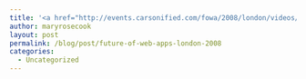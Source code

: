 ```yaml
---
title: '<a href="http://events.carsonified.com/fowa/2008/london/videos/jason-calcanis-tom-nixon/">Future Of Web Apps - London 2008</a>'
author: maryrosecook
layout: post
permalink: /blog/post/future-of-web-apps-london-2008
categories:
  - Uncategorized
---
```

